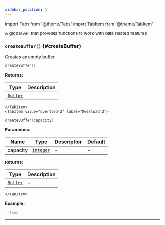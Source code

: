 ```yaml
---
sidebar_position: 1
---
```


import Tabs from '@theme/Tabs'
import TabItem from '@theme/TabItem'

A global API that provides functions to work with data related features

### <code>createBuffer()</code> \{#createBuffer}

Creates an empty buffer

<Tabs>
    <TabItem value="overload-1" label="Overload 1">

```lua
createBuffer()
```

**Returns:**

| Type                     | Description |
| ------------------------ | ----------- |
| <code>[Buffer](#)</code> | -           |

    </TabItem>
    <TabItem value="overload-2" label="Overload 2">

```lua
createBuffer(capacity)
```

**Parameters:**

| Name     | Type                      | Description | Default |
| -------- | ------------------------- | ----------- | ------- |
| capacity | <code>[Integer](#)</code> | -           | -       |

**Returns:**

| Type                     | Description |
| ------------------------ | ----------- |
| <code>[Buffer](#)</code> | -           |

    </TabItem>

</Tabs>

**Example:**

```lua
--todo
```

---
